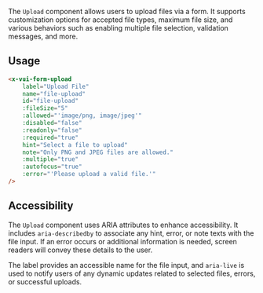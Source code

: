 The `Upload` component allows users to upload files via a form. It supports customization options for accepted file types, maximum file size, and various behaviors such as enabling multiple file selection, validation messages, and more.

## Usage

```html
<x-vui-form-upload
    label="Upload File"
    name="file-upload"
    id="file-upload"
    :fileSize="5"
    :allowed="'image/png, image/jpeg'"
    :disabled="false"
    :readonly="false"
    :required="true"
    hint="Select a file to upload"
    note="Only PNG and JPEG files are allowed."
    :multiple="true"
    :autofocus="true"
    :error="'Please upload a valid file.'"
/>
```

## Accessibility

The `Upload` component uses ARIA attributes to enhance accessibility. It includes `aria-describedby` to associate any hint, error, or note texts with the file input. If an error occurs or additional information is needed, screen readers will convey these details to the user.

The label provides an accessible name for the file input, and `aria-live` is used to notify users of any dynamic updates related to selected files, errors, or successful uploads.
